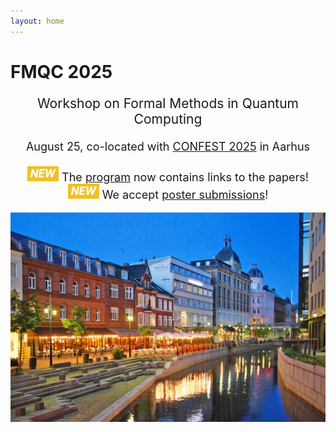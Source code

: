 ```yaml
---
layout: home
---
```


# FMQC 2025

<p style="text-align: center;font-size:21px">
Workshop on Formal Methods in Quantum Computing
</p>

<p style="margin-bottom:5mm;"></p>

<p style="text-align: center;font-size:18px">
August 25, co-located with <a href="https://conferences.au.dk/confest2025">CONFEST 2025</a> in Aarhus
<br>
<br>
<img src="assets/images/new.png" alt="new"/>
The <a href="program">program</a> now contains links to the papers!
<br>
<img src="assets/images/new.png" alt="new"/>
We accept <a href="call#submission-guidelines">poster submissions</a>!
</p>

<!-- <p style="margin-bottom:1cm;"></p> -->

<img src="assets/images/aarhus.jpg" alt="Aarhus"/>
